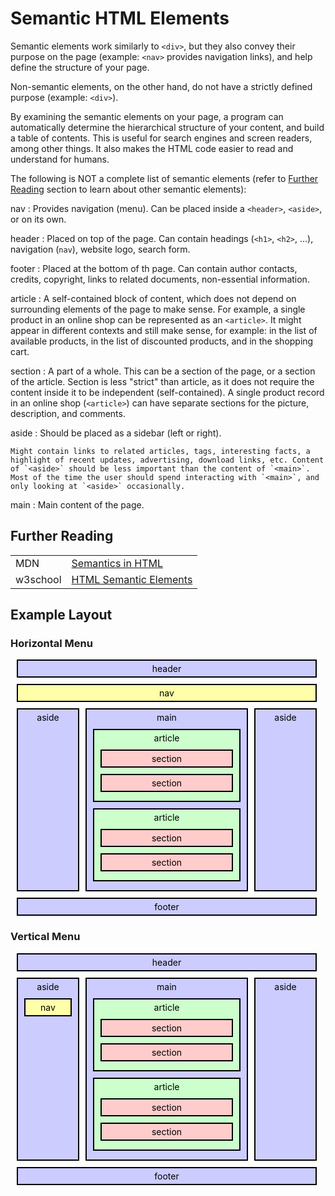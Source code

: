 # Semantic HTML Elements

Semantic elements work similarly to `<div>`, but they also convey their purpose on the page (example: `<nav>` provides navigation links), and help define the structure of your page.

Non-semantic elements, on the other hand, do not have a strictly defined purpose 
(example:&nbsp;`<div>`).

By examining the semantic elements on your page, a program can automatically determine the hierarchical structure of your content, and build a table of contents. This is useful for search engines and screen readers, among other things. It also makes the HTML code easier to read and understand for humans.

The following is NOT a complete list of semantic elements (refer to [Further Reading](#further-reading) section to learn about other semantic elements):

nav
:	Provides navigation (menu). Can be placed inside a `<header>`, `<aside>`, or on its own.

header
:	Placed on top of the page. Can contain headings (`<h1>`, `<h2>`, ...), navigation (`nav`), website logo, search form.

footer
:	Placed at the bottom of th page. Can contain author contacts, credits, copyright, links to related documents, non-essential information.

article
:	A self-contained block of content, which does not depend on surrounding elements of the page to make sense. For example, a single product in an online shop can be represented as an `<article>`. It might appear in different contexts and still make sense, for example: in the list of available products, in the list of discounted products, and in the shopping cart.

section
:	A part of a whole. This can be a section of the page, or a section of the article. Section is less "strict" than article, as it does not require the content inside it to be independent (self-contained). A single product record in an online shop (`<article>`) can have separate sections for the picture, description, and comments.

aside
:	Should be placed as a sidebar (left or right).

	Might contain links to related articles, tags, interesting facts, a highlight of recent updates, advertising, download links, etc. Content of `<aside>` should be less important than the content of `<main>`. Most of the time the user should spend interacting with `<main>`, and only looking at `<aside>` occasionally.

main
:	Main content of the page.


## Further Reading

|||
|----|----|
|MDN|[Semantics in HTML](https://developer.mozilla.org/en-US/docs/Glossary/semantics#semantics_in_html)|
|w3school|[HTML Semantic Elements](https://www.w3schools.com/html/html5_semantic_elements.asp)|

## Example Layout

<style>
    
    .semantic-example-container {
        width:100%;
        max-width: 500px;
        min-width: 400px;
        --semantic-example-margin: 10px;
    }

    .semantic-example {
        border: 2px solid black;
        box-sizing: border-box;
        text-align: center;
        margin: var(--semantic-example-margin);
        padding-top: 4px;
        padding-bottom: 4px;
        color: black;
        background: #CCCCFF;
    }

    .semantic-example > .semantic-example {
        background: #CCFFCC;
    }

    .semantic-example > .semantic-example > .semantic-example {
        background: #FFCCCC;
    }

    .semantic-example-nav,
    .semantic-example .semantic-example-nav {
        background: #FFFFAA;
    }

    .semantic-example-flex {
        display: flex;
        gap: var(--semantic-example-margin);
        margin-left: var(--semantic-example-margin);
        margin-right: var(--semantic-example-margin);
    }

    .semantic-example-flex > * {
        margin: 0px;
    }

    .semantic-example-flex > div:nth-child(2) {
        flex-grow: 1;
    }

    .semantic-example-flex > div:nth-child(3) {
        width: 100px;
    }

    .semantic-example-flex > div:nth-child(1) {
        width: 100px;
    }    
</style>

### Horizontal Menu

<div class="hor-scroll-wrapper">
    <div class="semantic-example-container">
        <div class="semantic-example">
            header
        </div>
        <div class="semantic-example semantic-example-nav">
            nav
        </div>
        <div class="semantic-example-flex">
            <div class="semantic-example">
                aside
            </div>
            <div class="semantic-example">
                main
                <div class="semantic-example">
                    article
                    <div class="semantic-example">
                        section
                    </div>
                    <div class="semantic-example">
                        section
                    </div>
                </div>
                <div class="semantic-example">
                    article
                    <div class="semantic-example">
                        section
                    </div>
                    <div class="semantic-example">
                        section
                    </div>
                </div>
            </div>
            <div class="semantic-example">
                aside
            </div>
        </div>
        <div class="semantic-example">
            footer
        </div>
    </div>
</p>
</div>

### Vertical Menu

<div class="hor-scroll-wrapper">
    <div class="semantic-example-container">
        <div class="semantic-example">
            header
        </div>
        <div class="semantic-example-flex">
            <div class="semantic-example">
                aside
				<div class="semantic-example semantic-example-nav">
					nav
				</div>
            </div>
            <div class="semantic-example">
                main
                <div class="semantic-example">
                    article
                    <div class="semantic-example">
                        section
                    </div>
                    <div class="semantic-example">
                        section
                    </div>
                </div>
                <div class="semantic-example">
                    article
                    <div class="semantic-example">
                        section
                    </div>
                    <div class="semantic-example">
                        section
                    </div>
                </div>
            </div>
            <div class="semantic-example">
                aside
            </div>
        </div>
        <div class="semantic-example">
            footer
        </div>
    </div>
</div>
